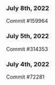### July 8th, 2022

Commit #159964

### July 5th, 2022

Commit #314353


### July 4th, 2022

Commit #72281

